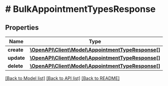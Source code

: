 # # BulkAppointmentTypesResponse

## Properties

Name | Type | Description | Notes
------------ | ------------- | ------------- | -------------
**create** | [**\OpenAPI\Client\Model\AppointmentTypeResponse[]**](AppointmentTypeResponse.md) |  | [optional] 
**update** | [**\OpenAPI\Client\Model\AppointmentTypeResponse[]**](AppointmentTypeResponse.md) |  | [optional] 
**delete** | [**\OpenAPI\Client\Model\AppointmentTypeResponse[]**](AppointmentTypeResponse.md) |  | [optional] 

[[Back to Model list]](../../README.md#documentation-for-models) [[Back to API list]](../../README.md#documentation-for-api-endpoints) [[Back to README]](../../README.md)


